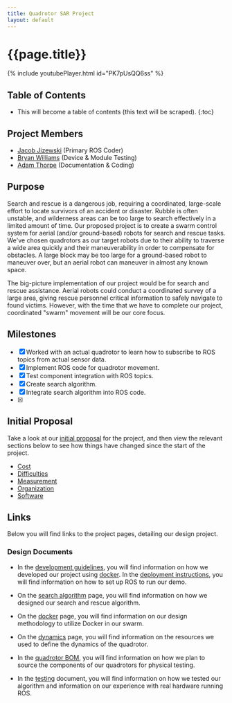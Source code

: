 ```yaml
---
title: Quadrotor SAR Project
layout: default
---
```


# {{page.title}}

{% include youtubePlayer.html id="PK7pUsQQ6ss" %}

## Table of Contents

* This will become a table of contents (this text will be scraped).
{:toc}

## Project Members

- [Jacob Jizewski](https://github.com/jacoblizewski) (Primary ROS Coder)
- [Bryan Williams](https://github.com/bwilliams44) (Device & Module Testing)
- [Adam Thorpe](https://github.com/ajthor) (Documentation & Coding)

## Purpose

Search and rescue is a dangerous job, requiring a coordinated, large-scale effort to locate survivors of an accident or disaster. Rubble is often unstable, and wilderness areas can be too large to search effectively in a limited amount of time. Our proposed project is to create a swarm control system for aerial (and/or ground-based) robots for search and rescue tasks. We've chosen quadrotors as our target robots due to their ability to traverse a wide area quickly and their maneuverability in order to compensate for obstacles. A large block may be too large for a ground-based robot to maneuver over, but an aerial robot can maneuver in almost any known space.

The big-picture implementation of our project would be for search and rescue assistance. Aerial robots could conduct a coordinated survey of a large area, giving rescue personnel critical information to safely navigate to found victims. However, with the time that we have to complete our project, coordinated "swarm" movement will be our core focus.

## Milestones

- [x] Worked with an actual quadrotor to learn how to subscribe to ROS topics from actual sensor data.
- [x] Implement ROS code for quadrotor movement.
- [x] Test component integration with ROS topics.
- [x] Create search algorithm.
- [x] Integrate search algorithm into ROS code.
- [x]

## Initial Proposal

Take a look at our [initial proposal](https://ece595project.github.io/quadrotor/Initial-Proposal) for the project, and then view the relevant sections below to see how things have changed since the start of the project.

- [Cost](https://ece595project.github.io/quadrotor/Cost)
- [Difficulties](https://ece595project.github.io/quadrotor/Difficulties)
- [Measurement](https://ece595project.github.io/quadrotor/Measurement)
- [Organization](https://ece595project.github.io/quadrotor/Organization)
- [Software](https://ece595project.github.io/quadrotor/Software)

## Links

Below you will find links to the project pages, detailing our design project.

### Design Documents

- In the [development guidelines](https://ece595project.github.io/quadrotor/Development), you will find information on how we developed our project using [docker](https://www.docker.com). In the [deployment instructions](https://ece595project.github.io/quadrotor/Deployment-Instructions), you will find information on how to set up ROS to run our demo.

- On the [search algorithm](https://ece595project.github.io/quadrotor/Search-Algorithm) page, you will find information on how we designed our search and rescue algorithm.

- On the [docker](https://ece595project.github.io/quadrotor/Docker) page, you will find information on our design methodology to utilize Docker in our swarm.

- On the [dynamics](https://ece595project.github.io/quadrotor/Dynamics) page, you will find information on the resources we used to define the dynamics of the quadrotor.

- In the [quadrotor BOM](https://ece595project.github.io/quadrotor/Quadrotor-BOM), you will find information on how we plan to source the components of our quadrotors for physical testing.

- In the [testing](https://ece595project.github.io/quadrotor/Testing) document, you will find information on how we tested our algorithm and information on our experience with real hardware running ROS.
